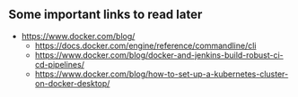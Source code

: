 ## Some important links to read later


- https://www.docker.com/blog/
  - https://docs.docker.com/engine/reference/commandline/cli
  - https://www.docker.com/blog/docker-and-jenkins-build-robust-ci-cd-pipelines/
  - https://www.docker.com/blog/how-to-set-up-a-kubernetes-cluster-on-docker-desktop/
  

